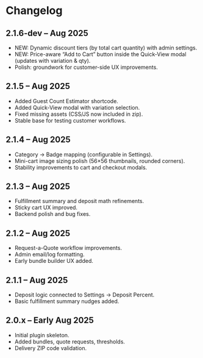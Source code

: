 # Changelog

## 2.1.6-dev – Aug 2025
- NEW: Dynamic discount tiers (by total cart quantity) with admin settings.
- NEW: Price-aware “Add to Cart” button inside the Quick-View modal (updates with variation & qty).
- Polish: groundwork for customer-side UX improvements.
  
## 2.1.5 – Aug 2025
- Added Guest Count Estimator shortcode.
- Added Quick-View modal with variation selection.
- Fixed missing assets (CSS/JS now included in zip).
- Stable base for testing customer workflows.

## 2.1.4 – Aug 2025
- Category → Badge mapping (configurable in Settings).
- Mini-cart image sizing polish (56×56 thumbnails, rounded corners).
- Stability improvements to cart and checkout modals.

## 2.1.3 – Aug 2025
- Fulfillment summary and deposit math refinements.
- Sticky cart UX improved.
- Backend polish and bug fixes.

## 2.1.2 – Aug 2025
- Request-a-Quote workflow improvements.
- Admin email/log formatting.
- Early bundle builder UX added.

## 2.1.1 – Aug 2025
- Deposit logic connected to Settings → Deposit Percent.
- Basic fulfillment summary nudges added.

## 2.0.x – Early Aug 2025
- Initial plugin skeleton.
- Added bundles, quote requests, thresholds.
- Delivery ZIP code validation.
